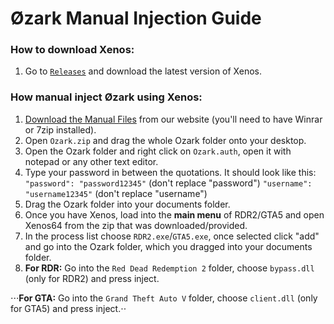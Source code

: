 # Øzark Manual Injection Guide

### How to download Xenos:
1. Go to [`Releases`](https://github.com/DarthTon/Xenos/releases) and download the latest version of Xenos.

### How manual inject Øzark using Xenos:
1. [Download the Manual Files](https://ozark.gg/download.php) from our website (you'll need to have Winrar or 7zip installed).
2. Open `Ozark.zip` and drag the whole Ozark folder onto your desktop. 
3. Open the Ozark folder and right click on `Ozark.auth`, open it with notepad or any other text editor. 
4. Type your password in between the quotations. It should look like this:
```"password": "password12345"``` (don't replace "password")
```"username": "username12345"``` (don't replace "username")
5. Drag the Ozark folder into your documents folder.
6. Once you have Xenos, load into the **main menu** of RDR2/GTA5 and open Xenos64 from the zip that was downloaded/provided.
7. In the process list choose `RDR2.exe`/`GTA5.exe`, once selected click "add" and go into the Ozark folder, which you dragged into your documents folder.
8. **For RDR:** Go into the `Red Dead Redemption 2` folder, choose `bypass.dll` (only for RDR2) and press inject.

⋅⋅⋅**For GTA:** Go into the `Grand Theft Auto V` folder, choose `client.dll` (only for GTA5) and press inject.⋅⋅